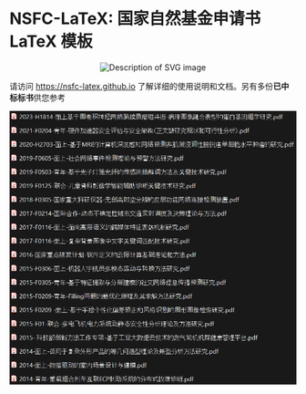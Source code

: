 # NSFC-LaTeX: 国家自然基金申请书 LaTeX 模板

<div style="text-align: center;">
    <img src="https://upload.wikimedia.org/wikipedia/commons/9/92/LaTeX_logo.svg" alt="Description of SVG image" style="width: 300px; max-width: 100%; height: auto;">
</div>

请访问 <https://nsfc-latex.github.io> 了解详细的使用说明和文档。另有多份**已中标标书**供您参考

![](/assets/images/proposals.png)


